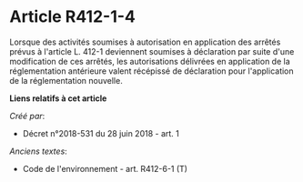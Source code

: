 # Article R412-1-4

Lorsque des activités soumises à autorisation en application des arrêtés prévus à l'article L. 412-1 deviennent soumises à
déclaration par suite d'une modification de ces arrêtés, les autorisations délivrées en application de la réglementation
antérieure valent récépissé de déclaration pour l'application de la réglementation nouvelle.

**Liens relatifs à cet article**

_Créé par_:

  - Décret n°2018-531 du 28 juin 2018 - art. 1

_Anciens textes_:

  - Code de l'environnement - art. R412-6-1 (T)
